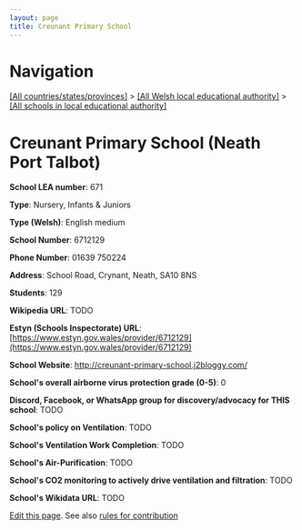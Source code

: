 ```yaml
---
layout: page
title: Creunant Primary School
---
```

# Navigation

[[All countries/states/provinces]](../../..) > [[All Welsh local educational authority]](../..) > [[All schools in local educational authority]](..)

# Creunant Primary School (Neath Port Talbot)

**School LEA number**: 671

**Type**: Nursery, Infants & Juniors

**Type (Welsh)**: English medium

**School Number**: 6712129

**Phone Number**: 01639 750224

**Address**: School Road, Crynant, Neath, SA10 8NS

**Students**: 129

**Wikipedia URL**: TODO

**Estyn (Schools Inspectorate) URL**: [https://www.estyn.gov.wales/provider/6712129](https://www.estyn.gov.wales/provider/6712129)

**School Website**: http://creunant-primary-school.j2bloggy.com/

**School's overall airborne virus protection grade (0-5)**: 0

**Discord, Facebook, or WhatsApp group for discovery/advocacy for THIS school**: TODO

**School's policy on Ventilation**: TODO

**School's Ventilation Work Completion**: TODO

**School's Air-Purification**: TODO

**School's CO2 monitoring to actively drive ventilation and filtration**: TODO

**School's Wikidata URL**: TODO




[Edit this page](https://github.com/VentilationProject/Wales/edit/prif/./Neath_Port_Talbot/Creunant_Primary_School.md). See also [rules for contribution](../../../contribution-rules/)